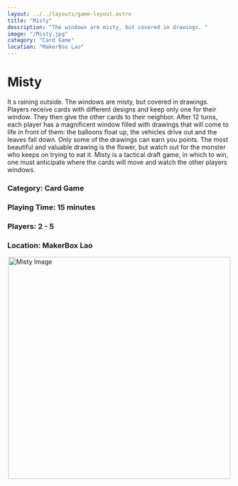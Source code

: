```yaml
---
layout: ../../layouts/game-layout.astro
title: "Misty"
description: "The windows are misty, but covered in drawings. "
image: "/Misty.jpg"
category: "Card Game"
location: "MakerBox Lao"
---
```

# Misty

It s raining outside. The windows are misty, but covered in drawings. Players receive cards with different designs and keep only one for their window. They then give the other cards to their neighbor. After 12 turns, each player has a magnificent window filled with drawings that will come to life in front of them: the balloons float up, the vehicles drive out and the leaves fall down. Only some of the drawings can earn you points. The most beautiful and valuable drawing is the flower, but watch out for the monster who keeps on trying to eat it.  Misty is a tactical draft game, in which to win, one must anticipate where the cards will move and watch the other players  windows.  

### Category: Card Game

### Playing Time: 15 minutes

### Players: 2 - 5

### Location: MakerBox Lao

<img src="/Misty.jpg" alt="Misty Image" width="500" style="display: block; margin: 0 auto">

